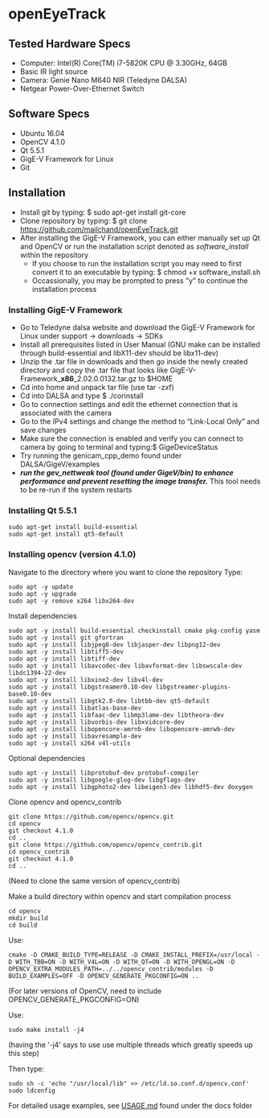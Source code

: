 # openEyeTrack
## Tested Hardware Specs
- Computer: Intel(R) Core(TM) i7-5820K CPU @ 3.30GHz, 64GB
 - Basic IR light source
 - Camera: Genie Nano M640 NIR (Teledyne DALSA)
 - Netgear Power-Over-Ethernet Switch

## Software Specs
- Ubuntu 16.04
- OpenCV 4.1.0
- Qt 5.5.1
- GigE-V Framework for Linux
- Git

## Installation

 - Install git by typing: $ sudo apt-get install git-core
 - Clone repository by typing: $ git clone https://github.com/mailchand/openEyeTrack.git
 - After installing the GigE-V Framework, you can either manually set up Qt and OpenCV or run the installation script denoted as *software_install* within the repository
   - If you choose to run the installation script you may need to first convert it to an executable by typing: $ chmod +x software_install.sh
   - Occassionally, you may be prompted to press "y" to continue the installation process

### Installing GigE-V Framework
- Go to Teledyne dalsa website and download the GigE-V Framework for Linux under support → downloads → SDKs
- Install all prerequisites listed in User Manual (GNU make can be installed through build-essential and libX11-dev should be libx11-dev)
- Unzip the .tar file in downloads and then go inside the newly created directory and copy the .tar file that looks like GigE-V-Framework_**x86**_2.02.0.0132.tar.gz to $HOME
- Cd into home and unpack tar file (use tar -zxf)
- Cd into DALSA and type $ ./corinstall
- Go to connection settings and edit the ethernet connection that is associated with the camera
- Go to the IPv4 settings and change the method to “Link-Local Only” and save changes
- Make sure the connection is enabled and verify you can connect to camera by going to terminal and typing:$ GigeDeviceStatus 
- Try running the genicam_cpp_demo found under DALSA/GigeV/examples
- ***run the gev_nettweak tool (found under GigeV/bin) to enhance performance and prevent resetting the image transfer.***
This tool needs to be re-run if the system restarts

### Installing Qt 5.5.1
    sudo apt-get install build-essential
    sudo apt-get install qt5-default

### Installing opencv (version 4.1.0)
Navigate to the directory where you want to clone the repository
Type:

    sudo apt -y update
    sudo apt -y upgrade
    sudo apt -y remove x264 libx264-dev

Install dependencies

    sudo apt -y install build-essential checkinstall cmake pkg-config yasm
    sudo apt -y install git gfortran
    sudo apt -y install libjpeg8-dev libjasper-dev libpng12-dev
    sudo apt -y install libtiff5-dev
    sudo apt -y install libtiff-dev
    sudo apt -y install libavcodec-dev libavformat-dev libswscale-dev libdc1394-22-dev
    sudo apt -y install libxine2-dev libv4l-dev
    sudo apt -y install libgstreamer0.10-dev libgstreamer-plugins-base0.10-dev
    sudo apt -y install libgtk2.0-dev libtbb-dev qt5-default
    sudo apt -y install libatlas-base-dev
    sudo apt -y install libfaac-dev libmp3lame-dev libtheora-dev
    sudo apt -y install libvorbis-dev libxvidcore-dev
    sudo apt -y install libopencore-amrnb-dev libopencore-amrwb-dev
    sudo apt -y install libavresample-dev
    sudo apt -y install x264 v4l-utils
    
Optional dependencies

    sudo apt -y install libprotobuf-dev protobuf-compiler
    sudo apt -y install libgoogle-glog-dev libgflags-dev
    sudo apt -y install libgphoto2-dev libeigen3-dev libhdf5-dev doxygen

Clone opencv and opencv_contrib

    git clone https://github.com/opencv/opencv.git
    cd opencv
    git checkout 4.1.0
    cd ..
    git clone https://github.com/opencv/opencv_contrib.git
    cd opencv_contrib
    git checkout 4.1.0
    cd ..

 (Need to clone the same version of opencv_contrib)
 
 Make a build directory within opencv and start compilation process
 
    cd opencv
    mkdir build
    cd build
    
 Use:
 
    cmake -D CMAKE_BUILD_TYPE=RELEASE -D CMAKE_INSTALL_PREFIX=/usr/local -D WITH_TBB=ON -D WITH_V4L=ON -D WITH_QT=ON -D WITH_OPENGL=ON -D OPENCV_EXTRA_MODULES_PATH=../../opencv_contrib/modules -D BUILD_EXAMPLES=OFF -D OPENCV_GENERATE_PKGCONFIG=ON ..

(For later versions of OpenCV, need to include OPENCV_GENERATE_PKGCONFIG=ON)

Use:  

    sudo make install -j4
(having the ‘-j4’ says to use use multiple threads which greatly speeds up this step)

Then type:

    sudo sh -c 'echo "/usr/local/lib" >> /etc/ld.so.conf.d/opencv.conf'
    sudo ldconfig

For detailed usage examples, see [USAGE.md](docs/USAGE.md) found under the docs folder




